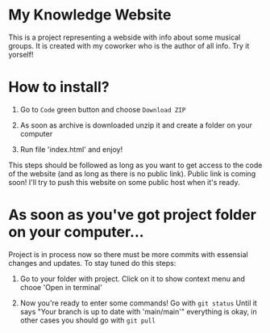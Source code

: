 # My Knowledge Website

This is a project representing a webside with info about some musical groups. It is created with my coworker who is the author of all info. Try it yorself!

# How to install?

1. Go to `Code` green button and choose `Download ZIP`

2. As soon as archive is downloaded unzip it and create a folder on your computer

3. Run file 'index.html' and enjoy!

This steps should be followed as long as you want to get access to the code of the website (and as long as there is no public link). Public link is coming soon! I'll try to push this website on some public host when it's ready.

# As soon as you've got project folder on your computer...

Project is in process now so there must be more commits with essensial changes and updates. To stay tuned do this steps:

1. Go to your folder with project. Click on it to show context menu and chooe 'Open in terminal'

2. Now you're ready to enter some commands! Go with ``git status`` Until it says "Your branch is up to date with 'main/main'" everything is okay, in other cases you should go with ``git pull``



